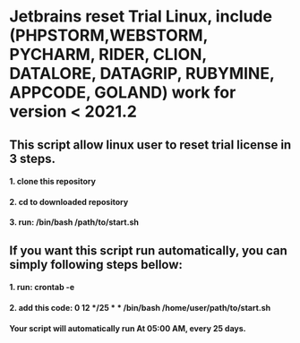 # Jetbrains reset Trial Linux, include (PHPSTORM,WEBSTORM, PYCHARM, RIDER, CLION, DATALORE, DATAGRIP, RUBYMINE, APPCODE, GOLAND) work for version < 2021.2
## This script allow linux user to reset trial license in 3 steps.
#### 1. clone this repository
#### 2. cd to downloaded repository
#### 3. run: /bin/bash /path/to/start.sh

## If you want this script run automatically, you can simply following steps bellow:
#### 1. run: crontab -e
#### 2. add this code: 0 12 */25 * * /bin/bash /home/user/path/to/start.sh
#### Your script will automatically run At 05:00 AM, every 25 days.
